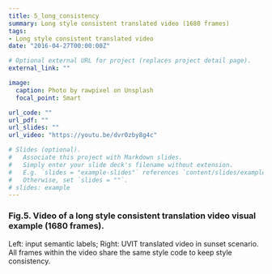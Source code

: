 ```yaml
---
title: 5_long_consistency
summary: Long style consistent translated video (1680 frames)
tags:
- Long style consistent translated video
date: "2016-04-27T00:00:00Z"

# Optional external URL for project (replaces project detail page).
external_link: ""

image:
  caption: Photo by rawpixel on Unsplash
  focal_point: Smart

url_code: ""
url_pdf: ""
url_slides: ""
url_video: "https://youtu.be/dvr0zby8g4c"

# Slides (optional).
#   Associate this project with Markdown slides.
#   Simply enter your slide deck's filename without extension.
#   E.g. `slides = "example-slides"` references `content/slides/example-slides.md`.
#   Otherwise, set `slides = ""`.
# slides: example
---
```


### Fig.5. Video of a long style consistent translation video visual example (1680 frames).
Left: input semantic labels; Right: UVIT translated video in sunset scenario. All frames within the video share the same style code to keep style consistency.
